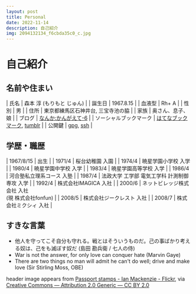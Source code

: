 ```yaml
---
layout: post
title: Personal
date: 2022-11-14
description: 自己紹介
img: 2094132134_f6cbda35c0_c.jpg
---
```


# 自己紹介

## 名前や住まい

| 氏名                   | 森本 淳 (もりもと じゅん)                                                                     |
| 誕生日                 | 1967.8.15                                                                                     |
| 血液型                 | Rh+ A                                                                                         |
| 性別                   | 男                                                                                            |
| 住所                   | 東京都練馬区石神井台, 三宝寺池の脇                                                            |
| 家族                   | 奥さん、息子、娘                                                                              |
| ブログ                 | [なんか:かんがえて-6](https://blog.mrmt.net)                                                  |
| ソーシャルブックマーク | [はてなブックマーク](https://b.hatena.ne.jp/mrmt/bookmark), [tumblr](https://tumblr.mrmt.net) |
| 公開鍵                 | [gpg](https://github.com/mrmt/gpg), [ssh](https://github.com/mrmt.keys)                       |

## 学歴・職歴

| 1967/8/15 | 出生                                               |
| 1971/4    | 桜台幼稚園 入園                                    |
| 1974/4    | 暁星学園小学校 入学                                |
| 1980/4    | 暁星学園中学校 入学                                |
| 1983/4    | 暁星学園高等学校 入学                              |
| 1986/4    | 河合塾私立理系コース 入塾                          |
| 1987/4    | 法政大学 工学部 電気工学科 計測制御専攻 入学       |
| 1992/4    | 株式会社IMAGICA 入社                               |
| 2000/6    | ネットビレッジ株式会社 入社<br>(現 株式会社fonfun) |
| 2008/5    | 株式会社ジークレスト 入社                          |
| 2008/7    | 株式会社ミクシィ 入社                              |

## すきな言葉

- 他人を守ってこそ自分も守れる。戦とはそういうものだ。己の事ばかり考える奴は、己をも滅ぼす奴だ (島田 勘兵衛 / 七人の侍)
- War is not the answer, for only love can conquer hate (Marvin Gaye)
- There are two things no man will admit he can't do well; drive and make love (Sir Stirling Moss, OBE)


header image appears from [Passport stamps - Ian Mackenzie - Flickr](https://www.flickr.com/photos/madmack/2094132134), via [Creative Commons — Attribution 2.0 Generic — CC BY 2.0](https://creativecommons.org/licenses/by/2.0/)
